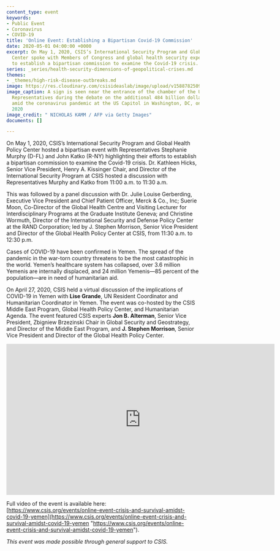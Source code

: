 ```yaml
---
content_type: event
keywords:
- Public Event
- Coronavirus
- COVID-19
title: 'Online Event: Establishing a Bipartisan Covid-19 Commission'
date: 2020-05-01 04:00:00 +0000
excerpt: On May 1, 2020, CSIS’s International Security Program and Global Health Policy
  Center spoke with Members of Congress and global health security experts about efforts
  to establish a bipartisan commission to examine the Covid-19 crisis.
series: _series/health-security-dimensions-of-geopolitical-crises.md
themes:
- _themes/high-risk-disease-outbreaks.md
image: https://res.cloudinary.com/csisideaslab/image/upload/v1588782509/health-commission/GettyImages-1210802291_czdwd2.jpg
image_caption: A sign is seen near the entrance of the chamber of the US House of
  Representatives during the debate on the additional 484 billion dollar relief package
  amid the coronavirus pandemic at the US Capitol in Washington, DC, on April 23,
  2020
image_credit: " NICHOLAS KAMM / AFP via Getty Images"
documents: []

---
```

On May 1, 2020, CSIS’s International Security Program and Global Health Policy Center hosted a bipartisan event with Representatives Stephanie Murphy (D-FL) and John Katko (R-NY) highlighting their efforts to establish a bipartisan commission to examine the Covid-19 crisis. Dr. Kathleen Hicks, Senior Vice President, Henry A. Kissinger Chair, and Director of the International Security Program at CSIS hosted a discussion with Representatives Murphy and Katko from 11:00 a.m. to 11:30 a.m.

This was followed by a panel discussion with Dr. Julie Louise Gerberding, Executive Vice President and Chief Patient Officer, Merck & Co., Inc; Suerie Moon, Co-Director of the Global Health Centre and Visiting Lecturer for Interdisciplinary Programs at the Graduate Institute Geneva; and Christine Wormuth, Director of the International Security and Defense Policy Center at the RAND Corporation; led by J. Stephen Morrison, Senior Vice President and Director of the Global Health Policy Center at CSIS, from 11:30 a.m. to 12:30 p.m.

Cases of COVID-19 have been confirmed in Yemen. The spread of the pandemic in the war-torn country threatens to be the most catastrophic in the world. Yemen’s healthcare system has collapsed, over 3.6 million Yemenis are internally displaced, and 24 million Yemenis—85 percent of the population—are in need of humanitarian aid.

On April 27, 2020, CSIS held a virtual discussion of the implications of COVID-19 in Yemen with **Lise Grande**, UN Resident Coordinator and Humanitarian Coordinator in Yemen. The event was co-hosted by the CSIS Middle East Program, Global Health Policy Center, and Humanitarian Agenda. The event featured CSIS experts **Jon B. Alterman**, Senior Vice President, Zbigniew Brzezinski Chair in Global Security and Geostrategy, and Director of the Middle East Program, and **J. Stephen Morrison**, Senior Vice President and Director of the Global Health Policy Center.

<div class="video-wrapper post-feature-video"><iframe width="700" height="394" src="https://www.youtube.com/embed/ItMMk5uqFZc" frameborder="0" allow="accelerometer; autoplay; encrypted-media; gyroscope; picture-in-picture" allowfullscreen></iframe></div>

Full video of the event is available here: [https://www.csis.org/events/online-event-crisis-and-survival-amidst-covid-19-yemen](https://www.csis.org/events/online-event-crisis-and-survival-amidst-covid-19-yemen "https://www.csis.org/events/online-event-crisis-and-survival-amidst-covid-19-yemen").

_This event was made possible through general support to CSIS._